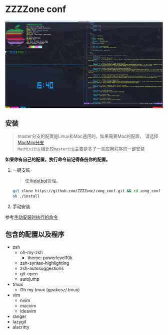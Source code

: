 # ZZZZone conf

![整体样式截图](./screen_shot/alacritty.jpg)

## 安装

   > master分支的配置是Linux和Mac通用的，如果需要Mac的配置，
   请选择[MacMini分支](https://github.com/ZZZZone/zong_conf/tree/MacMini)  
   > `MacMini分支`相比较`master分支`主要是多了一些应用程序的一键安装

**如果你有自己的配置，执行命令前记得备份你的配置。**

1. 一键安装  
   > 使用[dotbot](https://github.com/anishathalye/dotbot)管理。

   ```bash  
   git clone https://github.com/ZZZZone/zong_conf.git && cd zong_conf
   sh ./install
   ```

2. 手动安装

参考[手动安装时执行的命令](./install.md)

## 包含的配置以及程序

- zsh
  - oh-my-zsh
    - theme: powerlevel10k
  - zsh-syntax-highlighting
  - zsh-autosuggestions
  - git-open
  - autojump
- tmux
  - Oh my tmux (gpakosz/.tmux)
- vim
  - nvim
  - macvim
  - ideavim
- ranger
- lazygit
- alacritty
